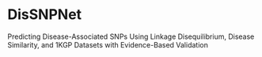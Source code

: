 # DisSNPNet
Predicting Disease-Associated SNPs Using Linkage Disequilibrium, Disease Similarity, and 1KGP Datasets with Evidence-Based Validation
